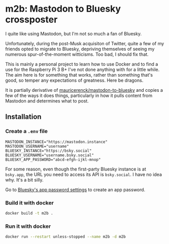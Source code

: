 # m2b: Mastodon to Bluesky crossposter

I quite like using Mastodon, but I'm not so much a fan of Bluesky.

Unfortunately, during the post-Musk acquisiton of Twitter, quite a few of my friends opted to migrate to Bluesky, depriving themselves of seeing my numerous spur-of-the-moment witticisms. Too bad, I should fix that.

This is mainly a personal project to learn how to use Docker and to find a use for the Raspberry Pi 3 B+ I've not done anything with for a little while. The aim here is for something that works, rather than something that's good, so temper any expectations of greatness. Here be dragons.

It is partially derivative of [mauricerenck/mastodon-to-bluesky](https://github.com/mauricerenck/mastodon-to-bluesky) and copies a few of the ways it does things, particularly in how it pulls content from Mastodon and determines what to post.

## Installation

### Create a `.env` file

```env
MASTODON_INSTANCE="https://mastodon.instance"
MASTODON_USERNAME="username"
BLUESKY_INSTANCE="https://bsky.social"
BLUESKY_USERNAME="username.bsky.social"
BLUESKY_APP_PASSWORD="abcd-efgh-ijkl-mnop"
```

For some reason, even though the first-party Bluesky instance is at `bsky.app`, the URL you need to access its API is `bsky.social`. I have no idea why. It's a bit silly.

Go to [Bluesky's app password settings](https://bsky.app/settings/app-passwords) to create an app password.

### Build it with docker

```sh
docker build -t m2b .
```

### Run it with docker

```sh
docker run --restart unless-stopped --name m2b -d m2b
```
